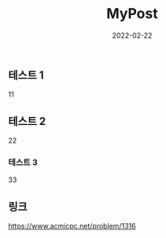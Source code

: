 ﻿---
title:  "MyPost"
excerpt: ""
search: false

categories: 
  - CAT
tags:
  - [tag1, tag2]

toc: true
toc_sticky: true

date: 2022-02-22
---

## 테스트 1
11

## 테스트 2
22

### 테스트 3
33

## 링크
https://www.acmicpc.net/problem/1316

